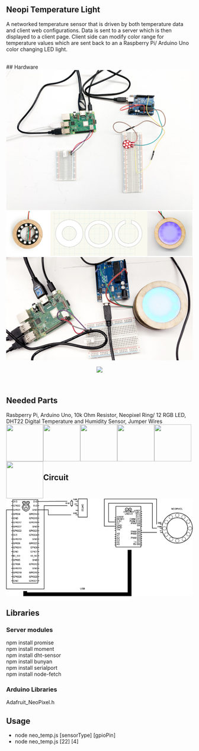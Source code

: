 ## Neopi Temperature Light 

A networked temperature sensor that is driven by both temperature data and client web configurations.  Data is sent to a server which is then displayed to a client page.  Client side can modify color range for temperature values which are sent back to an a Raspberry Pi/ Arduino Uno color changing LED light.

<br/>
## Hardware
<img src="https://github.com/nginelli/PIAP/blob/master/_files/IMG_2114.jpg">
<br />
<img src="https://github.com/nginelli/PIAP/blob/master/_files/build.jpg">
<br />
<img src="https://github.com/nginelli/PIAP/blob/master/_files/IMG_6888.jpg">
<br />
<p align="center">
<img src="https://github.com/nginelli/PIAP/blob/master/_files/neopi.gif"></p>

<br />

## Needed Parts

Rasbperry Pi, Arduino Uno, 10k Ohm Resistor, Neopixel Ring/ 12 RGB LED, DHT22 Digital Temperature and Humidity Sensor, Jumper Wires  <br/>
<img align="left" width="100" height="100" src="https://media.digikey.com/photos/Raspberry%20Pi/RASPBERRY-PI-3.jpg">
<img align="left" width="100" height="100" src="https://www.kitronik.co.uk/media/catalog/product/cache/1/image/9df78eab33525d08d6e5fb8d27136e95/4/6/4622_large_arduino_uno_main_board.jpg">
<img align="left" width="100" height="100" src="https://www.jameco.com/Jameco/Products/ProdImag/2237221.jpg">
<img align="left" width="100" height="100" src="https://boutique.semageek.com/741-large_default/neopixel-ring-with-12-led-rgb-led-and-driver-integrated.jpg">
<img align="left" width="100" height="100" src="https://img2.bgxcdn.com/thumb/view/upload/G13charger/SKU031549%20.jpg">
<img align="left" width="100" height="100" src="https://cdn.solarbotics.com/wp-content//uploads/45040-img_6236wht-5.jpg">
<br /><br /><br /><br /><br /><br />

## Circuit

<img src="https://github.com/nginelli/PIAP/blob/master/_files/circuit.png">

<br />

## Libraries
### Server modules
npm install promise <br />
npm install moment <br />
npm install dht-sensor <br />
npm install bunyan <br />
npm install serialport <br />
npm install node-fetch <br />
### Arduino Libraries
Adafruit_NeoPixel.h

## Usage
- node neo_temp.js [sensorType] [gpioPin]<br />
- node neo_temp.js [22] [4]

